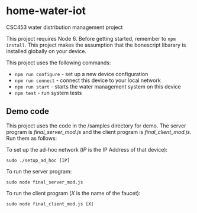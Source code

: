 # home-water-iot
CSC453 water distribution management project

This project requires Node 6. Before getting started, remember to `npm install`. This project makes the assumption that the bonescript libarary is installed globally on your device.

This project uses the following commands:

* `npm run configure` - set up a new device configuration
* `npm run connect`   - connect this device to your local network
* `npm run start`     - starts the water management system on this device
* `npm test`          - run system tests

## Demo code
This project uses the code in the /samples directory for demo. The server program is _final_server_mod.js_ and the client program is _final_client_mod.js_. Run them as follows:

To set up the ad-hoc network (_IP_ is the IP Address of that device):

`sudo ./setup_ad_hoc [IP]`

To run the server program:

`sudo node final_server_mod.js`

To run the client program (_X_ is the name of the faucet):

`sudo node final_client_mod.js [X]` 
